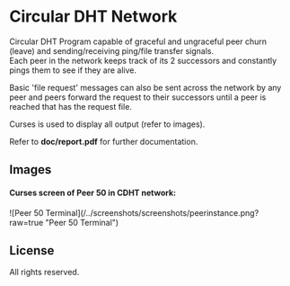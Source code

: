 Circular DHT Network
=========
Circular DHT Program capable of graceful and ungraceful peer churn (leave) and sending/receiving ping/file transfer signals.  
Each peer in the network keeps track of its 2 successors and constantly pings them to see if they are alive.

Basic 'file request' messages can also be sent across the network by any peer and peers forward the request to their successors until a peer is reached that has the request file.  

Curses is used to display all output (refer to images).

Refer to **doc/report.pdf** for further documentation.

Images
----
<h4>Curses screen of Peer 50 in CDHT network:</h4>
![Peer 50 Terminal](/../screenshots/screenshots/peerinstance.png?raw=true "Peer 50 Terminal")

License
----
All rights reserved.
